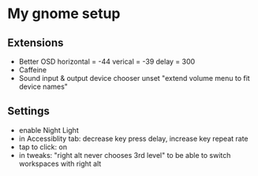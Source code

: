 # My gnome setup

## Extensions
* Better OSD
horizontal = -44
verical = -39
delay = 300
* Caffeine
* Sound input & output device chooser
unset "extend volume menu to fit device names"


## Settings
* enable Night Light
* in Accessiblity tab: decrease key press delay, increase key repeat rate
* tap to click: on
* in tweaks: "right alt never chooses 3rd level" to be able to switch workspaces with right alt
